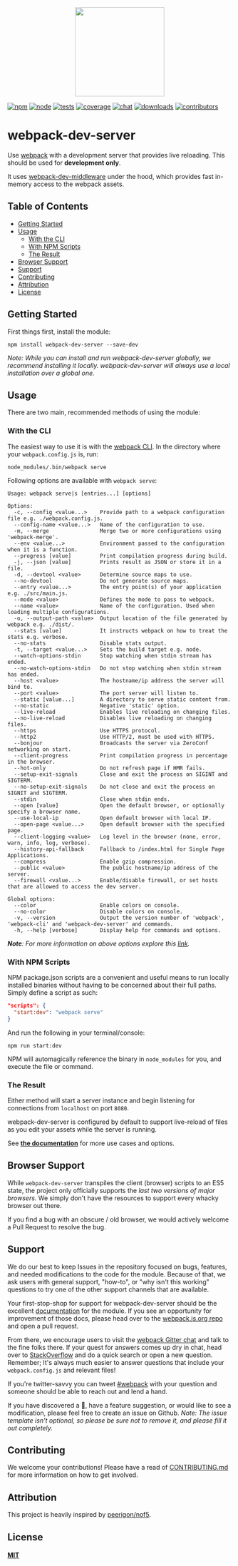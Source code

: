 <div align="center">
  <a href="https://github.com/webpack/webpack">
    <img width="200" height="200" src="https://webpack.js.org/assets/icon-square-big.svg">
  </a>
</div>

[![npm][npm]][npm-url]
[![node][node]][node-url]
[![tests][tests]][tests-url]
[![coverage][cover]][cover-url]
[![chat][chat]][chat-url]
[![downloads][downloads]][npm-url]
[![contributors][contributors]][contributors-url]

# webpack-dev-server

Use [webpack](https://webpack.js.org) with a development server that provides
live reloading. This should be used for **development only**.

It uses [webpack-dev-middleware][middleware-url] under the hood, which provides
fast in-memory access to the webpack assets.

## Table of Contents

- [Getting Started](#getting-started)
- [Usage](#usage)
  - [With the CLI](#with-the-cli)
  - [With NPM Scripts](#with-npm-scripts)
  - [The Result](#the-result)
- [Browser Support](#browser-support)
- [Support](#support)
- [Contributing](#contributing)
- [Attribution](#attribution)
- [License](#license)

## Getting Started

First things first, install the module:

```console
npm install webpack-dev-server --save-dev
```

_Note: While you can install and run webpack-dev-server globally, we recommend
installing it locally. webpack-dev-server will always use a local installation
over a global one._

## Usage

There are two main, recommended methods of using the module:

### With the CLI

The easiest way to use it is with the [webpack CLI](https://webpack.js.org/api/cli/). In the directory where your
`webpack.config.js` is, run:

```console
node_modules/.bin/webpack serve
```

Following options are available with `webpack serve`:

```
Usage: webpack serve|s [entries...] [options]

Options:
  -c, --config <value...>    Provide path to a webpack configuration file e.g. ./webpack.config.js.
  --config-name <value...>   Name of the configuration to use.
  -m, --merge                Merge two or more configurations using 'webpack-merge'.
  --env <value...>           Environment passed to the configuration when it is a function.
  --progress [value]         Print compilation progress during build.
  -j, --json [value]         Prints result as JSON or store it in a file.
  -d, --devtool <value>      Determine source maps to use.
  --no-devtool               Do not generate source maps.
  --entry <value...>         The entry point(s) of your application e.g. ./src/main.js.
  --mode <value>             Defines the mode to pass to webpack.
  --name <value>             Name of the configuration. Used when loading multiple configurations.
  -o, --output-path <value>  Output location of the file generated by webpack e.g. ./dist/.
  --stats [value]            It instructs webpack on how to treat the stats e.g. verbose.
  --no-stats                 Disable stats output.
  -t, --target <value...>    Sets the build target e.g. node.
  --watch-options-stdin      Stop watching when stdin stream has ended.
  --no-watch-options-stdin   Do not stop watching when stdin stream has ended.
  --host <value>             The hostname/ip address the server will bind to.
  --port <value>             The port server will listen to.
  --static [value...]        A directory to serve static content from.
  --no-static                Negative 'static' option.
  --live-reload              Enables live reloading on changing files.
  --no-live-reload           Disables live reloading on changing files.
  --https                    Use HTTPS protocol.
  --http2                    Use HTTP/2, must be used with HTTPS.
  --bonjour                  Broadcasts the server via ZeroConf networking on start.
  --client-progress          Print compilation progress in percentage in the browser.
  --hot-only                 Do not refresh page if HMR fails.
  --setup-exit-signals       Close and exit the process on SIGINT and SIGTERM.
  --no-setup-exit-signals    Do not close and exit the process on SIGNIT and SIGTERM.
  --stdin                    Close when stdin ends.
  --open [value]             Open the default browser, or optionally specify a browser name.
  --use-local-ip             Open default browser with local IP.
  --open-page <value...>     Open default browser with the specified page.
  --client-logging <value>   Log level in the browser (none, error, warn, info, log, verbose).
  --history-api-fallback     Fallback to /index.html for Single Page Applications.
  --compress                 Enable gzip compression.
  --public <value>           The public hostname/ip address of the server.
  --firewall <value...>      Enable/disable firewall, or set hosts that are allowed to access the dev server.

Global options:
  --color                    Enable colors on console.
  --no-color                 Disable colors on console.
  -v, --version              Output the version number of 'webpack', 'webpack-cli' and 'webpack-dev-server' and commands.
  -h, --help [verbose]       Display help for commands and options.
```

_**Note**: For more information on above options explore this [link](https://webpack.js.org/configuration/dev-server/)._

### With NPM Scripts

NPM package.json scripts are a convenient and useful means to run locally installed
binaries without having to be concerned about their full paths. Simply define a
script as such:

```json
"scripts": {
  "start:dev": "webpack serve"
}
```

And run the following in your terminal/console:

```console
npm run start:dev
```

NPM will automagically reference the binary in `node_modules` for you, and
execute the file or command.

### The Result

Either method will start a server instance and begin listening for connections
from `localhost` on port `8080`.

webpack-dev-server is configured by default to support live-reload of files as
you edit your assets while the server is running.

See [**the documentation**][docs-url] for more use cases and options.

## Browser Support

While `webpack-dev-server` transpiles the client (browser) scripts to an ES5
state, the project only officially supports the _last two versions of major
browsers_. We simply don't have the resources to support every whacky
browser out there.

If you find a bug with an obscure / old browser, we would actively welcome a
Pull Request to resolve the bug.

## Support

We do our best to keep Issues in the repository focused on bugs, features, and
needed modifications to the code for the module. Because of that, we ask users
with general support, "how-to", or "why isn't this working" questions to try one
of the other support channels that are available.

Your first-stop-shop for support for webpack-dev-server should be the excellent
[documentation][docs-url] for the module. If you see an opportunity for improvement
of those docs, please head over to the [webpack.js.org repo][wjo-url] and open a
pull request.

From there, we encourage users to visit the [webpack Gitter chat][chat-url] and
talk to the fine folks there. If your quest for answers comes up dry in chat,
head over to [StackOverflow][stack-url] and do a quick search or open a new
question. Remember; It's always much easier to answer questions that include your
`webpack.config.js` and relevant files!

If you're twitter-savvy you can tweet [#webpack][hash-url] with your question
and someone should be able to reach out and lend a hand.

If you have discovered a :bug:, have a feature suggestion, or would like to see
a modification, please feel free to create an issue on Github. _Note: The issue
template isn't optional, so please be sure not to remove it, and please fill it
out completely._

## Contributing

We welcome your contributions! Please have a read of [CONTRIBUTING.md](CONTRIBUTING.md) for more information on how to get involved.

## Attribution

This project is heavily inspired by [peerigon/nof5](https://github.com/peerigon/nof5).

## License

#### [MIT](./LICENSE)

[npm]: https://img.shields.io/npm/v/webpack-dev-server.svg
[npm-url]: https://npmjs.com/package/webpack-dev-server
[node]: https://img.shields.io/node/v/webpack-dev-server.svg
[node-url]: https://nodejs.org
[tests]: https://github.com/webpack/webpack-dev-server/workflows/webpack-dev-server/badge.svg
[tests-url]: https://github.com/webpack/webpack-dev-server/actions?query=workflow%3Awebpack-dev-server
[cover]: https://codecov.io/gh/webpack/webpack-dev-server/branch/master/graph/badge.svg
[cover-url]: https://codecov.io/gh/webpack/webpack-dev-server
[chat]: https://badges.gitter.im/webpack/webpack.svg
[chat-url]: https://gitter.im/webpack/webpack
[docs-url]: https://webpack.js.org/configuration/dev-server/#devserver
[hash-url]: https://twitter.com/search?q=webpack
[middleware-url]: https://github.com/webpack/webpack-dev-middleware
[stack-url]: https://stackoverflow.com/questions/tagged/webpack-dev-server
[uglify-url]: https://github.com/webpack-contrib/uglifyjs-webpack-plugin
[wjo-url]: https://github.com/webpack/webpack.js.org
[downloads]: https://img.shields.io/npm/dm/webpack-dev-server.svg
[contributors-url]: https://github.com/webpack/webpack-dev-server/graphs/contributors
[contributors]: https://img.shields.io/github/contributors/webpack/webpack-dev-server.svg
